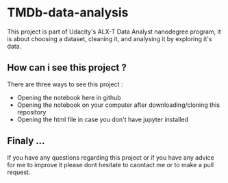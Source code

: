 # TMDb-data-analysis
This project is part of Udacity's ALX-T Data Analyst nanodegree program, it is about choosing a dataset, cleaning it, and analysing it by exploring it's data.
## How can i see this project ?
There are three ways to see this project :
* Opening the notebook here in github
* Opening the notebook on your computer after downloading/cloning this repository
* Opening the html file in case you don't have jupyter installed
## Finaly ...
If you have any questions regarding this project or if you have any advice for me to improve it please dont hesitate to caontact me or to make a pull request.
